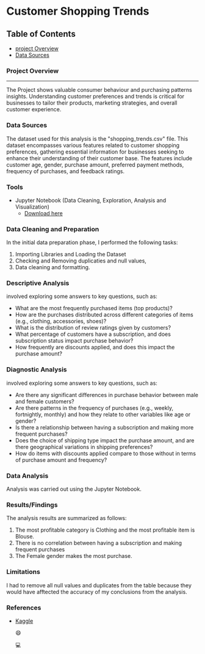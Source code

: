 # Customer Shopping Trends

## Table of Contents

- [project Overview](#project-overview)
- [Data Sources](#data-sources)


### Project Overview
---

The Project shows valuable consumer behaviour and purchasing patterns insights. Understanding customer preferences and trends is critical for businesses to tailor their products, marketing strategies, and overall customer experience.



### Data Sources

The dataset used for this analysis is the "shopping_trends.csv" file. This dataset encompasses various features related to customer shopping preferences, gathering essential information for businesses seeking to enhance their understanding of their customer base. The features include customer age, gender, purchase amount, preferred payment methods, frequency of purchases, and feedback ratings. 

### Tools

- Jupyter Notebook (Data Cleaning, Exploration, Analysis and Visualization)
   - [Download here]([https://jupyter.org/])


### Data Cleaning and Preparation

In the initial data preparation phase, I performed the following tasks:
1. Importing Libraries and Loading the Dataset
2. Checking and Removing duplicaties and null values,
3. Data cleaning and formatting.

### Descriptive Analysis

involved exploring some answers to key questions, such as:

- What are the most frequently purchased items (top products)?
- How are the purchases distributed across different categories of items (e.g., clothing, accessories, shoes)?
- What is the distribution of review ratings given by customers?
- What percentage of customers have a subscription, and does subscription status impact purchase behavior?
- How frequently are discounts applied, and does this impact the purchase amount?

### Diagnostic Analysis

involved exploring some answers to key questions, such as:

- Are there any significant differences in purchase behavior between male and female customers?
- Are there patterns in the frequency of purchases (e.g., weekly, fortnightly, monthly) and how they relate to other variables like age or gender?
- Is there a relationship between having a subscription and making more frequent purchases?
- Does the choice of shipping type impact the purchase amount, and are there geographical variations in shipping preferences?
- How do items with discounts applied compare to those without in terms of purchase amount and frequency?


### Data Analysis

Analysis was carried out using the Jupyter Notebook.


### Results/Findings


The analysis results are summarized as follows:
1. The most profitable category is Clothing and the most profitable item is Blouse.
2. There is no correlation between having a subscription and making frequent purchases
3. The Female gender makes the most purchase.


### Limitations


I had to remove all null values  and duplicates from the table because they would have afftected the accuracy of my conclusions from the analysis. 


### References

- [Kaggle]([https://www.youtube.com/watch?v=eaSg0mu6nLM](https://www.kaggle.com/datasets/iamsouravbanerjee/customer-shopping-trends-dataset?rvi=1)https://www.kaggle.com/datasets/iamsouravbanerjee/customer-shopping-trends-dataset?rvi=1)

  😄

  💻
